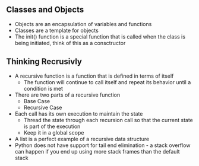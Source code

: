 ## Classes and Objects
- Objects are an encapsulation of variables and functions
- Classes are a template for objects
- The init() function is a special function that is called when the class is being initiated, think of this as a consctructor

## Thinking Recrusivly
- A recursive function is a function that is defined in terms of itself
  - The function will continue to call itself and repeat its behavior until a condition is met
- There are two parts of a recursive function
  - Base Case
  - Recursive Case
- Each call has its own execution to maintain the state
  - Thread the state through each recursion call so that the current state is part of the execution
  - Keep it in a global scope
- A list is a perfect example of a recursive data structure
- Python does not have support for tail end elimination - a stack overflow can happen if you end up using more stack frames than the default stack